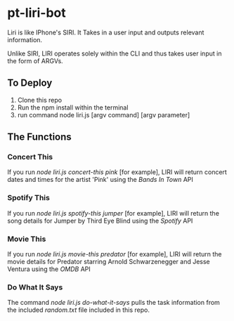 # pt-liri-bot

Liri is like IPhone's SIRI. It Takes in a user input and outputs relevant information.

Unlike SIRI, LIRI operates solely within the CLI and thus takes user input in the form of ARGVs.


## To Deploy

1. Clone this repo
2. Run the npm install within the terminal
3. run command node liri.js [argv command] [argv parameter]

## The Functions

### Concert This

If you run *node liri.js concert-this pink* [for example], LIRI will return concert dates and times for the artist 'Pink' using the *Bands In Town* API

### Spotify This

If you run *node liri.js spotify-this jumper* [for example], LIRI will return the song details for Jumper by Third Eye Blind using the *Spotify* API

### Movie This

If you run *node liri.js movie-this predator* [for example], LIRI will return the movie details for Predator starring Arnold Schwarzenegger and Jesse Ventura using the *OMDB* API

### Do What It Says

The command *node liri.js do-what-it-says* pulls the task information from the included *random.txt* file included in this repo.